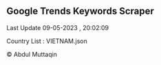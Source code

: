

## Google Trends Keywords Scraper 
 
Last Update 09-05-2023 , 20:02:09

Country List :
VIETNAM.json



© Abdul Muttaqin 

